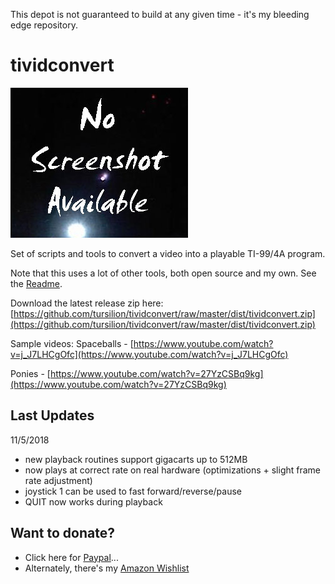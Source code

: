 This depot is not guaranteed to build at any given time - it's my bleeding edge repository.

tividconvert
============

![Screenshot](https://github.com/tursilion/tividconvert/raw/master/dist/noimage.jpg)

Set of scripts and tools to convert a video into a playable TI-99/4A program.

Note that this uses a lot of other tools, both open source and my own. See the [Readme](readme.txt).

Download the latest release zip here: [https://github.com/tursilion/tividconvert/raw/master/dist/tividconvert.zip](https://github.com/tursilion/tividconvert/raw/master/dist/tividconvert.zip)

Sample videos:
Spaceballs - [https://www.youtube.com/watch?v=j_J7LHCgOfc](https://www.youtube.com/watch?v=j_J7LHCgOfc)

Ponies - [https://www.youtube.com/watch?v=27YzCSBq9kg](https://www.youtube.com/watch?v=27YzCSBq9kg)

Last Updates
------------
11/5/2018 
- new playback routines support gigacarts up to 512MB
- now plays at correct rate on real hardware (optimizations + slight frame rate adjustment)
- joystick 1 can be used to fast forward/reverse/pause
- QUIT now works during playback

Want to donate?
---------------

- Click here for [Paypal](https://PayPal.Me/tursilion)...
- Alternately, there's my [Amazon Wishlist](http://www.amazon.com/gp/registry/2AFCOAM5DD1L6/ref=cm_aya_wl/103-5991996-6483001)

